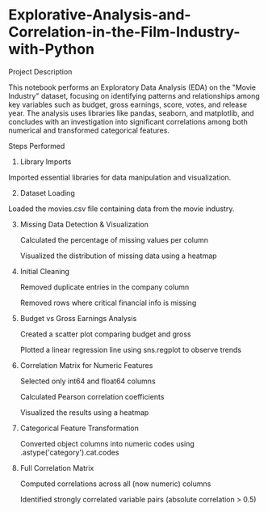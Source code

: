 # Explorative-Analysis-and-Correlation-in-the-Film-Industry-with-Python

Project Description

This notebook performs an Exploratory Data Analysis (EDA) on the "Movie Industry" dataset, focusing on identifying patterns and relationships among key variables such as budget, gross earnings, score, votes, and release year. The analysis uses libraries like pandas, seaborn, and matplotlib, and concludes with an investigation into significant correlations among both numerical and transformed categorical features.

Steps Performed

1. Library Imports

Imported essential libraries for data manipulation and visualization.

2. Dataset Loading

Loaded the movies.csv file containing data from the movie industry.

3. Missing Data Detection & Visualization

    Calculated the percentage of missing values per column

    Visualized the distribution of missing data using a heatmap

4. Initial Cleaning

    Removed duplicate entries in the company column
   
    Removed rows where critical financial info is missing

6. Budget vs Gross Earnings Analysis

    Created a scatter plot comparing budget and gross

    Plotted a linear regression line using sns.regplot to observe trends

7. Correlation Matrix for Numeric Features

    Selected only int64 and float64 columns

    Calculated Pearson correlation coefficients

    Visualized the results using a heatmap

8. Categorical Feature Transformation

    Converted object columns into numeric codes using .astype('category').cat.codes

9. Full Correlation Matrix

    Computed correlations across all (now numeric) columns

    Identified strongly correlated variable pairs (absolute correlation > 0.5)
